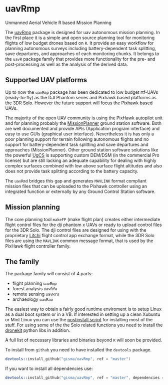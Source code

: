 # uavRmp
Unmanned Aerial Vehicle R based Mission Planning


The [uavRmp](https://github.com/gisma/uavRmp) package is designed 
for uav autonomous mission planning. In the first place it is a simple and open source planning tool for monitoring flights of low budget drones based on ```R```. It provide an easy workflow for planning autonomous 
surveys including battery-dependent task splitting, save departures, and approaches of each monitoring chunks. It belongs to the ```uavR``` package family that provides more functionality for the pre- and post-processing as well as the analysis of the derived data.

## Supported UAV platforms

Up to now the ```uavRmp``` package has been dedicated to low budget rtf-UAVs (ready-to-fly) as the DJI Phantom series and Pixhawk based platforms as the 3DR Solo. However the future support will focus the Pixhawk based UAVs.

The majority of the open UAV community is using the PixHawk autopilot unit and for planning probably the [MissionPlanner](http://ardupilot.org/planner/) ground station software. Both are well documented and provide APIs (Application program interface) and easy to use GUIs (graphical user interface). Nevertheless it is has only a poor planning support for terrain following autonomous flights and no support for battery-dependent task splitting and save departures and approaches (MissionPlanner). Other ground station software solutions like the powerful [UgCS](https://www.ugcs.com/) is supporting custom DEM/DSM (in the commercial Pro license) but are still lacking an adequate capability for dealing with highly complex surfaces combined with low above surface flight altitudes and also does not provide task splitting according to the battery capacity.

The ```uavRmd``` bridges this gap  and  generates  ```MAVLINK``` format compliant mission files that can be uploaded to the Pixhawk controller using an integrated function or externally by any Ground Control Station software.


## Mission planning 

The core planning tool ```makeFP``` (make flight plan) creates either intermediate flight control files for the dji phantom x UAVs or ready to upload control files for the 3DR Solo. The dji control files are designed for using with the proprietary [Litchi](https://flylitchi.com/) flight control app exchange format, while the 3DR Solo files are using the ```MAVLINK``` common message format, that is used by the PixHawk flight controller family.

## The family

The package family will consist of 4 parts:

  * flight planning ```uavRmp```
  * forest analysis ```uavRfa```
  * remote sensing ```uavRrs```
  * archaeology ```uavRao```
  


The easiest way to obtain a fairly good runtime enviroment is to setup Linux as a dual boot system or in a VB. If interested in setting up a clean Xubuntu or Mint Linux you can use the  [postinstall script](http://giswerk.org/doku.php?do=export_code&id=tutorials:softgis:xubuntu:xubuntugis&codeblock=0setup) for installing most of the stuff. For using some of the the Solo related functions you need to install the [dronekit](http://python.dronekit.io/develop/installation.html) python libs in addition.

A full list of necessary libraries and binaries beyond ```R``` will soon be provided.


To install from ```github```  you need to have installed the ```devtools``` package.

```S
devtools::install_github("gisma/uavRmp", ref = "master")
```

If you want to install all dependencies use:

```S
devtools::install_github("gisma/uavRmp", ref = "master", dependencies = TRUE)
```
